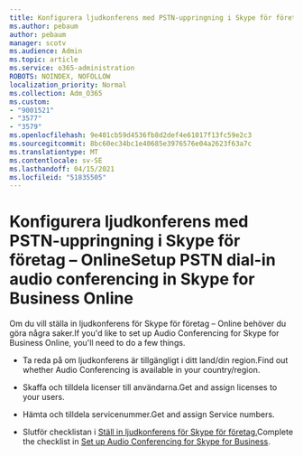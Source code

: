 ```yaml
---
title: Konfigurera ljudkonferens med PSTN-uppringning i Skype för företag – Online
ms.author: pebaum
author: pebaum
manager: scotv
ms.audience: Admin
ms.topic: article
ms.service: o365-administration
ROBOTS: NOINDEX, NOFOLLOW
localization_priority: Normal
ms.collection: Adm_O365
ms.custom:
- "9001521"
- "3577"
- "3579"
ms.openlocfilehash: 9e401cb59d4536fb8d2def4e61017f13fc59e2c3
ms.sourcegitcommit: 8bc60ec34bc1e40685e3976576e04a2623f63a7c
ms.translationtype: MT
ms.contentlocale: sv-SE
ms.lasthandoff: 04/15/2021
ms.locfileid: "51835505"
---
```

# <a name="setup-pstn-dial-in-audio-conferencing-in-skype-for-business-online"></a><span data-ttu-id="b0703-102">Konfigurera ljudkonferens med PSTN-uppringning i Skype för företag – Online</span><span class="sxs-lookup"><span data-stu-id="b0703-102">Setup PSTN dial-in audio conferencing in Skype for Business Online</span></span>

<span data-ttu-id="b0703-103">Om du vill ställa in ljudkonferens för Skype för företag – Online behöver du göra några saker.</span><span class="sxs-lookup"><span data-stu-id="b0703-103">If you'd like to set up Audio Conferencing for Skype for Business Online, you'll need to do a few things.</span></span> 

- <span data-ttu-id="b0703-104">Ta reda på om ljudkonferens är tillgängligt i ditt land/din region.</span><span class="sxs-lookup"><span data-stu-id="b0703-104">Find out whether Audio Conferencing is available in your country/region.</span></span>

- <span data-ttu-id="b0703-105">Skaffa och tilldela licenser till användarna.</span><span class="sxs-lookup"><span data-stu-id="b0703-105">Get and assign licenses to your users.</span></span>

- <span data-ttu-id="b0703-106">Hämta och tilldela servicenummer.</span><span class="sxs-lookup"><span data-stu-id="b0703-106">Get and assign Service numbers.</span></span>

- <span data-ttu-id="b0703-107">Slutför checklistan i [Ställ in ljudkonferens för Skype för företag.](https://docs.microsoft.com/SkypeForBusiness/audio-conferencing-in-office-365/set-up-audio-conferencing)</span><span class="sxs-lookup"><span data-stu-id="b0703-107">Complete the checklist in [Set up Audio Conferencing for Skype for Business](https://docs.microsoft.com/SkypeForBusiness/audio-conferencing-in-office-365/set-up-audio-conferencing).</span></span>
